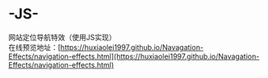 # -JS-
网站定位导航特效（使用JS实现）<br>
在线预览地址：[https://huxiaolei1997.github.io/Navagation-Effects/navigation-effects.html](https://huxiaolei1997.github.io/Navagation-Effects/navigation-effects.html)
